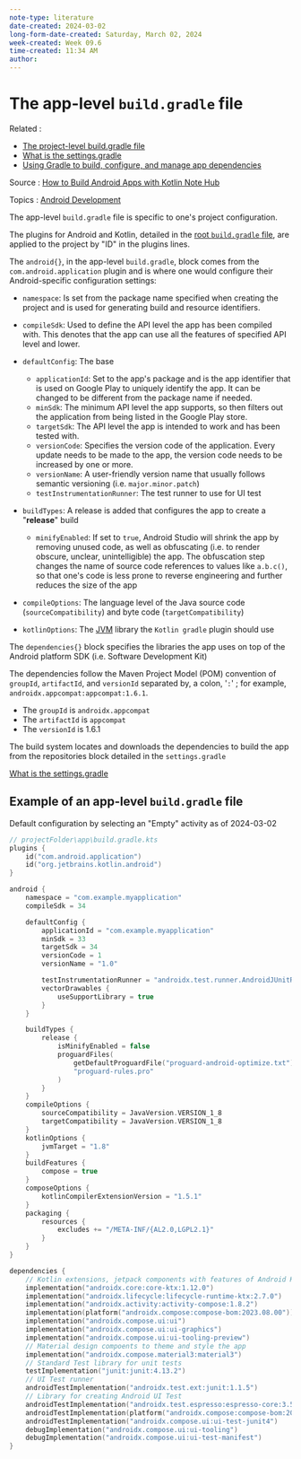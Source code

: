 ```yaml
---
note-type: literature
date-created: 2024-03-02
long-form-date-created: Saturday, March 02, 2024
week-created: Week 09.6
time-created: 11:34 AM
author:
---
```


# The app-level `build.gradle` file

Related :

- [The project-level build.gradle file](The%20project-level%20build.gradle%20file.md)
- [What is the settings.gradle](What%20is%20the%20settings.gradle.md)
- [Using Gradle to build, configure, and manage app dependencies](Using%20Gradle%20to%20build,%20configure,%20and%20manage%20app%20dependencies.md)

Source : [How to Build Android Apps with Kotlin Note Hub](How%20to%20Build%20Android%20Apps%20with%20Kotlin%20Note%20Hub.md)

Topics : [Android Development](../../4-hub-notes-🚉/Android%20Development.md)

The app-level `build.gradle` file is specific to one's project configuration.

The plugins for Android and Kotlin, detailed in the [root `build.gradle` file](The%20project-level%20build.gradle%20file.md),
are applied to the project by "ID" in the plugins lines.

The `android{}`, in the app-level `build.gradle`, block comes from the
`com.android.application` plugin and is where one would configure their
Android-specific configuration settings:

- `namespace`: Is set from the package name specified when creating the project
  and is used for generating build and resource identifiers.
- `compileSdk`: Used to define the API level the app has been compiled with.
  This denotes that the app can use all the features of specified API level
  and lower.
- `defaultConfig`: The base

  - `applicationId`: Set to the app's package and is the app identifier that is
    used on Google Play to uniquely identify the app. It can be changed to be
    different from the package name if needed.
  - `minSdk`: The minimum API level the app supports, so then filters out the
    application from being listed in the Google Play store.
  - `targetSdk`: The API level the app is intended to work and has been tested with.
  - `versionCode`: Specifies the version code of the application. Every update
    needs to be made to the app, the version code needs to be increased
    by one or more.
  - `versionName`: A user-friendly version name that usually follows semantic
    versioning (i.e. `major.minor.patch`)
  - `testInstrumentationRunner`: The test runner to use for UI test

- `buildTypes`: A release is added that configures the app to create a
  "**release**" build

  - `minifyEnabled`: If set to `true`, Android Studio will shrink the app by
    removing unused code, as well as obfuscating (i.e. to render obscure,
    unclear, unintelligible) the app. The obfuscation step changes the name of
    source code references to values like `a.b.c()`, so that one's code is less
    prone to reverse engineering and further reduces the size of the app

- `compileOptions`: The language level of the Java source code
  (`sourceCompatibility`) and byte code (`targetCompatibility`)
- `kotlinOptions`: The [JVM](../../3-permanent-notes-🧲/Java%20Virtual%20Machine.md)
  library the `Kotlin gradle` plugin should use

The `dependencies{}` block specifies the libraries the app uses on top of the
Android platform SDK (i.e. Software Development Kit)

The dependencies follow the Maven Project Model (POM) convention of `groupId`,
`artifactId`, and `versionId` separated by, a colon, '`:`' ; for example,
`androidx.appcompat:appcompat:1.6.1`.

- The `groupId` is `androidx.appcompat`
- The `artifactId` is `appcompat`
- The `versionId` is 1.6.1

The build system locates and downloads the dependencies to build the app
from the repositories block detailed in the `settings.gradle`

[What is the settings.gradle](What%20is%20the%20settings.gradle.md)

## Example of an app-level `build.gradle` file

Default configuration by selecting an "Empty" activity as of 2024-03-02

```kotlin script
// projectFolder\app\build.gradle.kts
plugins {
    id("com.android.application")
    id("org.jetbrains.kotlin.android")
}

android {
    namespace = "com.example.myapplication"
    compileSdk = 34

    defaultConfig {
        applicationId = "com.example.myapplication"
        minSdk = 33
        targetSdk = 34
        versionCode = 1
        versionName = "1.0"

        testInstrumentationRunner = "androidx.test.runner.AndroidJUnitRunner"
        vectorDrawables {
            useSupportLibrary = true
        }
    }

    buildTypes {
        release {
            isMinifyEnabled = false
            proguardFiles(
                getDefaultProguardFile("proguard-android-optimize.txt"),
                "proguard-rules.pro"
            )
        }
    }
    compileOptions {
        sourceCompatibility = JavaVersion.VERSION_1_8
        targetCompatibility = JavaVersion.VERSION_1_8
    }
    kotlinOptions {
        jvmTarget = "1.8"
    }
    buildFeatures {
        compose = true
    }
    composeOptions {
        kotlinCompilerExtensionVersion = "1.5.1"
    }
    packaging {
        resources {
            excludes += "/META-INF/{AL2.0,LGPL2.1}"
        }
    }
}

dependencies {
    // Kotlin extensions, jetpack components with features of Android Kotlin
    implementation("androidx.core:core-ktx:1.12.0")
    implementation("androidx.lifecycle:lifecycle-runtime-ktx:2.7.0")
    implementation("androidx.activity:activity-compose:1.8.2")
    implementation(platform("androidx.compose:compose-bom:2023.08.00"))
    implementation("androidx.compose.ui:ui")
    implementation("androidx.compose.ui:ui-graphics")
    implementation("androidx.compose.ui:ui-tooling-preview")
    // Material design compoents to theme and style the app
    implementation("androidx.compose.material3:material3")
    // Standard Test library for unit tests
    testImplementation("junit:junit:4.13.2")
    // UI Test runner
    androidTestImplementation("androidx.test.ext:junit:1.1.5")
    // Library for creating Android UI Test
    androidTestImplementation("androidx.test.espresso:espresso-core:3.5.1")
    androidTestImplementation(platform("androidx.compose:compose-bom:2023.08.00"))
    androidTestImplementation("androidx.compose.ui:ui-test-junit4")
    debugImplementation("androidx.compose.ui:ui-tooling")
    debugImplementation("androidx.compose.ui:ui-test-manifest")
}
```

